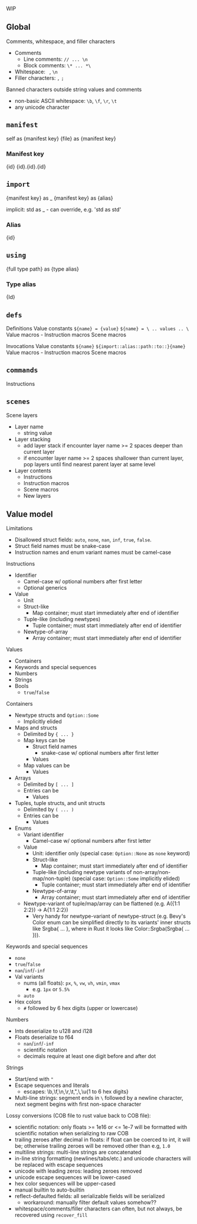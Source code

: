 WIP

## Global

Comments, whitespace, and filler characters
- Comments
    - Line comments: `// ... \n`
    - Block comments: `\* ... *\`
- Whitespace: ` `, `\n`
- Filler characters: `,` `;`

Banned characters outside string values and comments
- non-basic ASCII whitespace: `\b`, `\f`, `\r`, `\t`
- any unicode character


## `manifest`

self as {manifest key}
{file} as {manifest key}

### Manifest key

{id}
{id}.{id}.{id}


## `import`

{manifest key} as _
{manifest key} as {alias}

implicit: std as _
    - can override, e.g. 'std as std'

### Alias

{id}


## `using`

{full type path} as {type alias}

### Type alias

{Id}


## `defs`

Definitions
    Value constants
        `${name} = {value}`
        `${name} = \ .. values .. \`
    Value macros
        - 
    Instruction macros
    Scene macros

Invocations
    Value constants
        `${name}`
        `${import::alias::path::to::}{name}`
    Value macros
        - 
    Instruction macros
    Scene macros


## `commands`

Instructions


## `scenes`

Scene layers
- Layer name
    - string value
- Layer stacking
    - add layer stack if encounter layer name >= 2 spaces deeper than current layer
    - if encounter layer name >= 2 spaces shallower than current layer, pop layers until find nearest parent layer at same level
- Layer contents
    - Instructions
    - Instruction macros
    - Scene macros
    - New layers


## Value model

Limitations
- Disallowed struct fields: `auto`, `none`, `nan`, `inf`, `true`, `false`.
- Struct field names must be snake-case
- Instruction names and enum variant names must be camel-case

Instructions
- Identifier
    - Camel-case w/ optional numbers after first letter
    - Optional generics
- Value
    - Unit
    - Struct-like
        - Map container; must start immediately after end of identifier
    - Tuple-like (including newtypes)
        - Tuple container; must start immediately after end of identifier
    - Newtype-of-array
        - Array container; must start immediately after end of identifier

Values
- Containers
- Keywords and special sequences
- Numbers
- Strings
- Bools
    - `true`/`false`

Containers
- Newtype structs and `Option::Some`
    - Implicitly elided
- Maps and structs
    - Delimited by `{ ... }`
    - Map keys can be
        - Struct field names
            - snake-case w/ optional numbers after first letter
        - Values
    - Map values can be
        - Values
- Arrays
    - Delimited by `[ ... ]`
    - Entries can be
        - Values
- Tuples, tuple structs, and unit structs
    - Delimited by `( ... )`
    - Entries can be
        - Values
- Enums
    - Variant identifier
        - Camel-case w/ optional numbers after first letter
    - Value
        - Unit: identifier only (special case: `Option::None` as `none` keyword)
        - Struct-like
            - Map container; must start immediately after end of identifier
        - Tuple-like (including newtype variants of non-array/non-map/non-tuple) (special case: `Option::Some` implicitly elided)
            - Tuple container; must start immediately after end of identifier
        - Newtype-of-array
            - Array container; must start immediately after end of identifier
    - Newtype-variant of tuple/map/array can be flattened (e.g. A({1:1 2:2}) -> A{1:1 2:2})
        - Very handy for newtype-variant of newtype-struct (e.g. Bevy's Color enum can be simplified directly to its variants' inner structs like Srgba{ ... }, where in Rust it looks like Color::Srgba(Srgba{ ... })).

Keywords and special sequences
- `none`
- `true`/`false`
- `nan`/`inf`/`-inf`
- Val variants
    - nums (all floats): `px`, `%`, `vw`, `vh`, `vmin`, `vmax`
        - e.g. `1px` or `5.5%`
    - `auto`
- Hex colors
    - `#` followed by 6 hex digits (upper or lowercase)

Numbers
- Ints deserialize to u128 and i128
- Floats deserialize to f64
    - `nan`/`inf`/`-inf`
    - scientific notation
    - decimals require at least one digit before and after dot

Strings
- Start/end with `"`
- Escape sequences and literals
    - escapes: \b,\f,\n,\r,\t,\",\\,\\u{1 to 6 hex digits}
- Multi-line strings: segment ends in `\` followed by a newline character, next segment begins with first non-space character

Lossy conversions (COB file to rust value back to COB file):
- scientific notation: only floats >= 1e16 or <= 1e-7 will be formatted with scientific notation when serializing to raw COB
- trailing zeroes after decimal in floats: if float can be coerced to int, it will be; otherwise trailing zeroes will be removed other than e.g, `1.0`
- multiline strings: multi-line strings are concatenated
- in-line string formatting (newlines/tabs/etc.) and unicode characters will be replaced with escape sequences
- unicode with leading zeros: leading zeroes removed
- unicode escape sequences will be lower-cased
- hex color sequences will be upper-cased
- manual builtin to auto-builtin
- reflect-defaulted fields: all serializable fields will be serialized
    - workaround: manually filter default values somehow??
- whitespace/comments/filler characters can often, but not always, be recovered using `recover_fill`
